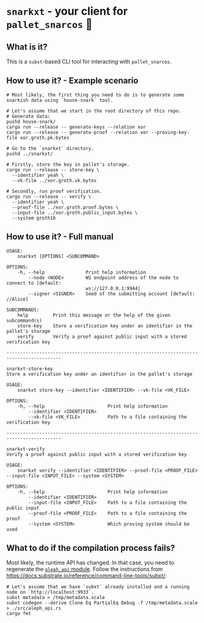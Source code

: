 # `snarkxt` - your client for `pallet_snarcos` 🌈

## What is it?

This is a `subxt`-based CLI tool for interacting with `pallet_snarcos`.

## How to use it? - Example scenario

```shell
# Most likely, the first thing you need to do is to generate some snarkish data using `house-snark` tool.
 
# Let's assume that we start in the root directory of this repo.
# Generate data:
pushd house-snark/
cargo run --release -- generate-keys --relation xor
cargo run --release -- generate-proof --relation xor --proving-key-file xor.groth.pk.bytes

# Go to the `snarkxt` directory.
pushd ../snarkxt/

# Firstly, store the key in pallet's storage.
cargo run --release -- store-key \
  --identifier yeah \
  --vk-file ../xor.groth.vk.bytes

# Secondly, run proof verification.
cargo run --release -- verify \
  --identifier yeah \
  --proof-file ../xor.groth.proof.bytes \
  --input-file ../xor.groth.public_input.bytes \
  --system groth16
```

## How to use it? - Full manual
```shell
USAGE:
    snarkxt [OPTIONS] <SUBCOMMAND>

OPTIONS:
    -h, --help               Print help information
        --node <NODE>        WS endpoint address of the node to connect to [default:
                             ws://127.0.0.1:9944]
        --signer <SIGNER>    Seed of the submitting account [default: //Alice]

SUBCOMMANDS:
    help         Print this message or the help of the given subcommand(s)
    store-key    Store a verification key under an identifier in the pallet's storage
    verify       Verify a proof against public input with a stored verification key

------------------------------------------------------------------------------------------

snarkxt-store-key 
Store a verification key under an identifier in the pallet's storage

USAGE:
    snarkxt store-key --identifier <IDENTIFIER> --vk-file <VK_FILE>

OPTIONS:
    -h, --help                       Print help information
        --identifier <IDENTIFIER>    
        --vk-file <VK_FILE>          Path to a file containing the verification key

------------------------------------------------------------------------------------------

snarkxt-verify 
Verify a proof against public input with a stored verification key

USAGE:
    snarkxt verify --identifier <IDENTIFIER> --proof-file <PROOF_FILE> --input-file <INPUT_FILE> --system <SYSTEM>

OPTIONS:
    -h, --help                       Print help information
        --identifier <IDENTIFIER>    
        --input-file <INPUT_FILE>    Path to a file containing the public input
        --proof-file <PROOF_FILE>    Path to a file containing the proof
        --system <SYSTEM>            Which proving system should be used
```

## What to do if the compilation process fails?

Most likely, the runtime API has changed.
In that case, you need to regenerate the [`aleph_api` module](src/aleph_api.rs).
Follow the instructions from https://docs.substrate.io/reference/command-line-tools/subxt/:
```shell
# Let's assume that we have `subxt` already installed and a running node on `http://localhost:9933`.
subxt metadata > /tmp/metadata.scale
subxt codegen --derive Clone Eq PartialEq Debug -f /tmp/metadata.scale > ./src/aleph_api.rs
cargo fmt
```
